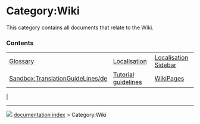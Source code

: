 # Category:Wiki
This category contains all documents that relate to the Wiki.

### Contents

|     |     |     |
| --- | --- | --- |
| [Glossary](Glossary.md) | [Localisation](Localisation.md) | [Localisation Sidebar](Localisation_Sidebar.md) |
| [Sandbox:TranslationGuideLines/de](Sandbox_TranslationGuideLines/de.md) | [Tutorial guidelines](Tutorial_guidelines.md) | [WikiPages](WikiPages.md) |
|



---
![](images/Right_arrow.png) [documentation index](../README.md) > Category:Wiki
